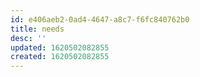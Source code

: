 ```yaml
---
id: e406aeb2-0ad4-4647-a8c7-f6fc840762b0
title: needs
desc: ''
updated: 1620502082855
created: 1620502082855
---
```


